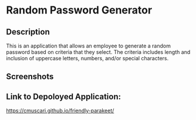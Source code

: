 # Random Password Generator

## Description

This is an application that allows an employee to generate a random password based on criteria that they select.  The criteria includes length and inclusion of uppercase letters, numbers, and/or special characters.  


## Screenshots





## Link to Depoloyed Application:
https://cmuscari.github.io/friendly-parakeet/
